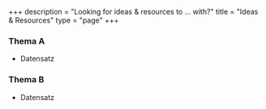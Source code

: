 ﻿+++
description = "Looking for ideas & resources to ... with?"
title = "Ideas & Resources"
type = "page"
+++

### Thema A

- Datensatz

### Thema B

- Datensatz
